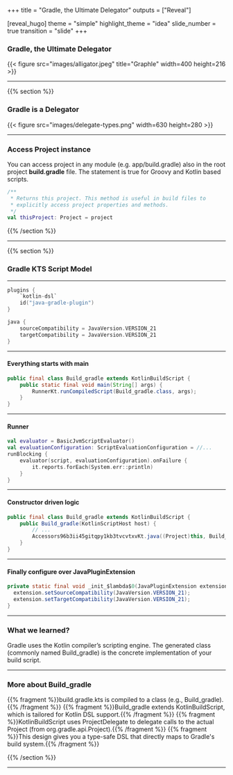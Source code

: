 +++
title = "Gradle, the Ultimate Delegator"
outputs = ["Reveal"]

[reveal_hugo]
theme = "simple"
highlight_theme = "idea"
slide_number = true
transition = "slide"
+++

### Gradle, the Ultimate Delegator

{{< figure src="images/alligator.jpeg" title="Graphle" width=400 height=216 >}}

---

{{% section %}}

### Gradle is a Delegator

{{< figure src="images/delegate-types.png" width=630 height=280 >}}

---

### Access Project instance

You can access project in any module (e.g. app/build.gradle) also in the root project **build.gradle** file.
The statement is true for Groovy and Kotlin based scripts.

```kotlin
/**
 * Returns this project. This method is useful in build files to
 * explicitly access project properties and methods.
 */
val thisProject: Project = project
```

{{% /section %}}

---

{{% section %}}

### Gradle KTS Script Model

---

```kotlin
plugins {
    `kotlin-dsl`
    id("java-gradle-plugin")
}

java {
    sourceCompatibility = JavaVersion.VERSION_21
    targetCompatibility = JavaVersion.VERSION_21
}
```

---

#### Everything starts with main

```java
public final class Build_gradle extends KotlinBuildScript {
    public static final void main(String[] args) {
        RunnerKt.runCompiledScript(Build_gradle.class, args);
    }
}
```

---

#### Runner

```kotlin
val evaluator = BasicJvmScriptEvaluator()
val evaluationConfiguration: ScriptEvaluationConfiguration = //...
runBlocking {
    evaluator(script, evaluationConfiguration).onFailure {
        it.reports.forEach(System.err::println)
    }
}    

```

---

#### Constructor driven logic

```java
public final class Build_gradle extends KotlinBuildScript {
    public Build_gradle(KotlinScriptHost host) {
        // ...
        Accessors96b3ii45gitqpy1kb3tvcvtxvKt.java((Project)this, Build_gradle::_init_$lambda$0);
    }
}
```

---

#### Finally configure over JavaPluginExtension

```java
private static final void _init_$lambda$0(JavaPluginExtension extension) {
  extension.setSourceCompatibility(JavaVersion.VERSION_21);
  extension.setTargetCompatibility(JavaVersion.VERSION_21);
}
```

---

### What we learned?

Gradle uses the Kotlin compiler’s scripting engine. 
The generated class (commonly named Build_gradle) is the concrete implementation of your build script.

---

### More about Build_gradle

{{% fragment %}}build.gradle.kts is compiled to a class (e.g., Build_gradle).{{% /fragment %}}
{{% fragment %}}Build_gradle extends KotlinBuildScript, which is tailored for Kotlin DSL support.{{% /fragment %}}
{{% fragment %}}KotlinBuildScript uses ProjectDelegate to delegate calls to the actual Project (from org.gradle.api.Project).{{% /fragment %}}
{{% fragment %}}This design gives you a type-safe DSL that directly maps to Gradle's build system.{{% /fragment %}}

{{% /section %}}

---
